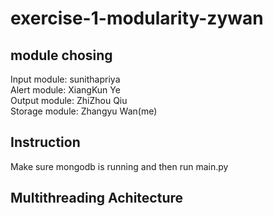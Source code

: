 # exercise-1-modularity-zywan
## module chosing
Input module: sunithapriya     
Alert module: XiangKun Ye      
Output module: ZhiZhou Qiu      
Storage module: Zhangyu Wan(me)     
## Instruction     
Make sure mongodb is running and then run main.py
## Multithreading Achitecture

